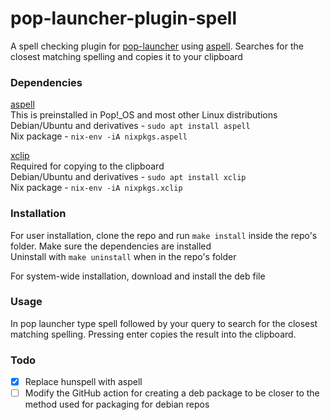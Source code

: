 # pop-launcher-plugin-spell
A spell checking plugin for [pop-launcher](https://github.com/pop-os/launcher) using [aspell](https://github.com/GNUAspell/aspell). Searches for the closest matching spelling and copies it to your clipboard 

### Dependencies
[aspell](https://github.com/GNUAspell/aspell)\
This is preinstalled in Pop!_OS and most other Linux distributions
Debian/Ubuntu and derivatives - `sudo apt install aspell`\
Nix package - `nix-env -iA nixpkgs.aspell`

[xclip](https://github.com/astrand/xclip)\
Required for copying to the clipboard\
Debian/Ubuntu and derivatives - `sudo apt install xclip`\
Nix package - `nix-env -iA nixpkgs.xclip`

### Installation
For user installation, clone the repo and run `make install` inside the repo's folder. Make sure the dependencies are installed\
Uninstall with `make uninstall` when in the repo's folder

For system-wide installation, download and install the deb file

### Usage
In pop launcher type spell followed by your query to search for the closest matching spelling. Pressing enter copies the result into the clipboard.

### Todo
- [x] Replace hunspell with aspell
- [ ] Modify the GitHub action for creating a deb package to be closer to the method used for packaging for debian repos
